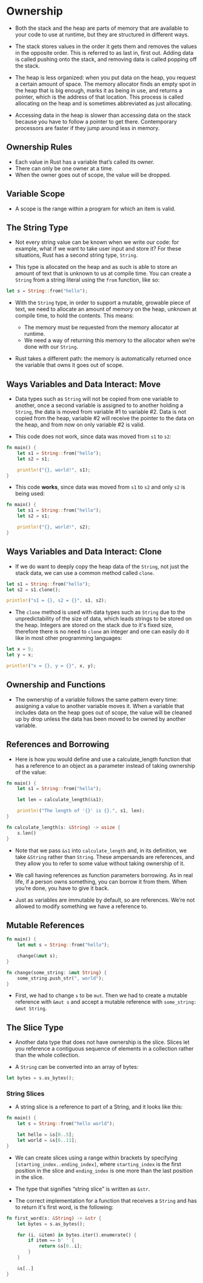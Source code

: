 # Ownership

- Both the stack and the heap are parts of memory that are available to your code to use at runtime, but they are structured in different ways.

- The stack stores values in the order it gets them and removes the values in the opposite order. This is referred to as last in, first out. Adding data is called pushing onto the stack, and removing data is called popping off the stack.

- The heap is less organized: when you put data on the heap, you request a certain amount of space. The memory allocator finds an empty spot in the heap that is big enough, marks it as being in use, and returns a pointer, which is the address of that location. This process is called allocating on the heap and is sometimes abbreviated as just allocating.  

- Accessing data in the heap is slower than accessing data on the stack because you have to follow a pointer to get there. Contemporary processors are faster if they jump around less in memory.

## Ownership Rules

- Each value in Rust has a variable that’s called its owner.
- There can only be one owner at a time.
- When the owner goes out of scope, the value will be dropped.

## Variable Scope

- A scope is the range within a program for which an item is valid.

## The String Type

- Not every string value can be known when we write our code: for example, what if we want to take user input and store it? For these situations, Rust has a second string type, `String`.

- This type is allocated on the heap and as such is able to store an amount of text that is unknown to us at compile time. You can create a `String` from a string literal using the `from` function, like so:

```rust
let s = String::from("hello");
```

- With the `String` type, in order to support a mutable, growable piece of text, we need to allocate an amount of memory on the heap, unknown at compile time, to hold the contents. This means:
  - The memory must be requested from the memory allocator at runtime.
  - We need a way of returning this memory to the allocator when we’re done with our `String`.

- Rust takes a different path: the memory is automatically returned once the variable that owns it goes out of scope.

## Ways Variables and Data Interact: **Move**

- Data types such as `String` will not be copied from one variable to another, once a second variable is assigned to to another holding a `String`, the data is moved from variable #1 to variable #2. Data is not copied from the heap, variable #2 will receive the pointer to the data on the heap, and from now on only variable #2 is valid.

- This code does not work, since data was moved from `s1` to `s2`:

```rust
fn main() {
    let s1 = String::from("hello");
    let s2 = s1;

    println!("{}, world!", s1);
}
```

- This code **works**, since data was moved from `s1` to `s2` and only `s2` is being used:

```rust
fn main() {
    let s1 = String::from("hello");
    let s2 = s1;

    println!("{}, world!", s2);
}
```

## Ways Variables and Data Interact: **Clone**

- If we do want to deeply copy the heap data of the `String`, not just the stack data, we can use a common method called `clone`.

```rust
let s1 = String::from("hello");
let s2 = s1.clone();

println!("s1 = {}, s2 = {}", s1, s2);
```

- The `clone` method is used with data types such as `String` due to the unpredictability of the size of data, which leads strings to be stored on the heap. Integers are stored on the stack due to it's fixed size, therefore there is no need to `clone` an integer and one can easily do it like in most other programming languages:

```rust
let x = 5;
let y = x;

println!("x = {}, y = {}", x, y);
```

## Ownership and Functions

- The ownership of a variable follows the same pattern every time: assigning a value to another variable moves it. When a variable that includes data on the heap goes out of scope, the value will be cleaned up by drop unless the data has been moved to be owned by another variable.

## References and Borrowing

- Here is how you would define and use a calculate_length function that has a reference to an object as a parameter instead of taking ownership of the value:

```rust
fn main() {
    let s1 = String::from("hello");

    let len = calculate_length(&s1);

    println!("The length of '{}' is {}.", s1, len);
}

fn calculate_length(s: &String) -> usize {
    s.len()
}
```

- Note that we pass `&s1` into `calculate_length` and, in its definition, we take `&String` rather than `String`. These ampersands are references, and they allow you to refer to some value without taking ownership of it.

- We call having references as function parameters borrowing. As in real life, if a person owns something, you can borrow it from them. When you’re done, you have to give it back.

- Just as variables are immutable by default, so are references. We’re not allowed to modify something we have a reference to.

## Mutable References

```rust
fn main() {
    let mut s = String::from("hello");

    change(&mut s);
}

fn change(some_string: &mut String) {
    some_string.push_str(", world");
}
```

- First, we had to change `s` to be `mut`. Then we had to create a mutable reference with `&mut s` and accept a mutable reference with `some_string: &mut String`.

## The Slice Type

- Another data type that does not have ownership is the slice. Slices let you reference a contiguous sequence of elements in a collection rather than the whole collection.

- A `String` can be converted into an array of bytes:

```rust
let bytes = s.as_bytes();
```

### String Slices

- A string slice is a reference to part of a String, and it looks like this:

```rust
fn main() {
    let s = String::from("hello world");

    let hello = &s[0..5];
    let world = &s[6..11];
}
```

- We can create slices using a range within brackets by specifying `[starting_index..ending_index]`, where `starting_index` is the first position in the slice and `ending_index` is one more than the last position in the slice.

- The type that signifies “string slice” is written as `&str`.

- The correct implementation for a function that receives a `String` and has to return it's first word, is the following:

```rust
fn first_word(s: &String) -> &str {
    let bytes = s.as_bytes();

    for (i, &item) in bytes.iter().enumerate() {
        if item == b' ' {
            return &s[0..i];
        }
    }

    &s[..]
}
```

